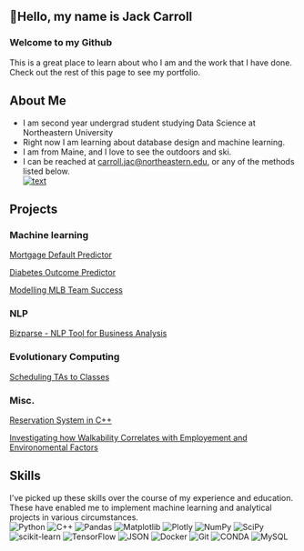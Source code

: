 ## 👋Hello, my name is Jack Carroll
### Welcome to my Github
This is a great place to learn about who I am and the work that I have done. Check out the rest of this page to see my portfolio. 

## About Me
- I am second year undergrad student studying Data Science at Northeastern University
- Right now I am learning about database design and machine learning. 
- I am from Maine, and I love to see the outdoors and ski.
- I can be reached at carroll.jac@northeastern.edu, or any of the methods listed below.\
[![text](https://img.shields.io/badge/LinkedIn-0077B5?style=for-the-badge&logo=linkedin&logoColor=white)](https://www.linkedin.com/in/jack-carroll-43b2442b6/)
## Projects
### Machine learning
[Mortgage Default Predictor](https://github.com/jackc602/jackc602/tree/main/Projects/Mortgage%20Default%20Predictor)

[Diabetes Outcome Predictor](https://github.com/jackc602/jackc602/tree/main/Projects/Diabetes%20Predictor)

[Modelling MLB Team Success](https://github.com/jackc602/jackc602/tree/main/Projects/MLB%20Team%20Success)

### NLP 
[Bizparse - NLP Tool for Business Analysis](https://github.com/jackc602/jackc602/tree/main/Projects/Bizparse)

### Evolutionary Computing
[Scheduling TAs to Classes](https://github.com/jackc602/jackc602/tree/main/Projects/Scheduling%20through%20Evolutionary%20Computation)

### Misc.
[Reservation System in C++](https://github.com/jackc602/jackc602/tree/main/Projects/Reservation%20System)

[Investigating how Walkability Correlates with Employement and Environomental Factors](https://github.com/jackc602/jackc602/tree/main/Projects/Walkability%20and%20City%20Success) 

## Skills
I've picked up these skills over the course of my experience and education. These have enabled me to implement machine learning and analytical projects in various circumstances.\
![Python](https://img.shields.io/badge/python-3670A0?style=for-the-badge&logo=python&logoColor=ffdd54) ![C++](https://img.shields.io/badge/c++-%2300599C.svg?style=for-the-badge&logo=c%2B%2B&logoColor=white) ![Pandas](https://img.shields.io/badge/pandas-%23150458.svg?style=for-the-badge&logo=pandas&logoColor=white) ![Matplotlib](https://img.shields.io/badge/Matplotlib-%23ffffff.svg?style=for-the-badge&logo=Matplotlib&logoColor=black) ![Plotly](https://img.shields.io/badge/Plotly-%233F4F75.svg?style=for-the-badge&logo=plotly&logoColor=white) ![NumPy](https://img.shields.io/badge/numpy-%23013243.svg?style=for-the-badge&logo=numpy&logoColor=white) ![SciPy](https://img.shields.io/badge/SciPy-%230C55A5.svg?style=for-the-badge&logo=scipy&logoColor=%white) ![scikit-learn](https://img.shields.io/badge/scikit--learn-%23F7931E.svg?style=for-the-badge&logo=scikit-learn&logoColor=white) ![TensorFlow](https://img.shields.io/badge/TensorFlow-%23FF6F00.svg?style=for-the-badge&logo=TensorFlow&logoColor=white) ![JSON](https://img.shields.io/badge/json-5E5C5C?style=for-the-badge&logo=json&logoColor=white) ![Docker](https://img.shields.io/badge/docker-%230db7ed.svg?style=for-the-badge&logo=docker&logoColor=white) ![Git](https://img.shields.io/badge/git-%23F05033.svg?style=for-the-badge&logo=git&logoColor=white) ![CONDA](https://img.shields.io/badge/conda-342B029.svg?&style=for-the-badge&logo=anaconda&logoColor=white) ![MySQL](https://img.shields.io/badge/mysql-4479A1.svg?style=for-the-badge&logo=mysql&logoColor=white)


